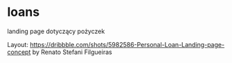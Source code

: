 # loans

landing page dotyczący pożyczek

Layout: https://dribbble.com/shots/5982586-Personal-Loan-Landing-page-concept by Renato Stefani Filgueiras
